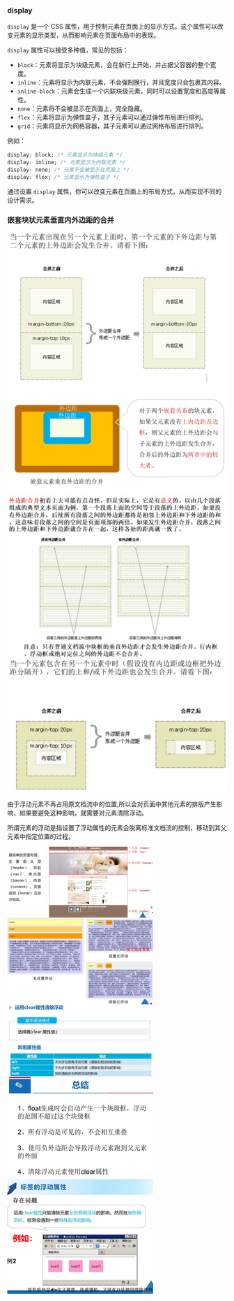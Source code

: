 ### display
`display` 是一个 CSS 属性，用于控制元素在页面上的显示方式。这个属性可以改变元素的显示类型，从而影响元素在页面布局中的表现。

`display` 属性可以接受多种值，常见的包括：

- `block`：元素将显示为块级元素，会在新行上开始，并占据父容器的整个宽度。
- `inline`：元素将显示为内联元素，不会强制换行，并且宽度只会包裹其内容。
- `inline-block`：元素会生成一个内联块级元素，同时可以设置宽度和高度等属性。
- `none`：元素将不会被显示在页面上，完全隐藏。
- `flex`：元素将显示为弹性盒子，其子元素可以通过弹性布局进行排列。
- `grid`：元素将显示为网格容器，其子元素可以通过网格布局进行排列。

例如：

```css
display: block; /* 元素显示为块级元素 */
display: inline; /* 元素显示为内联元素 */
display: none; /* 元素不会被显示在页面上 */
display: flex; /* 元素显示为弹性盒子 */
```

通过设置 `display` 属性，你可以改变元素在页面上的布局方式，从而实现不同的设计需求。

### 嵌套块状元素垂直内外边距的合并
![输入图片说明](/imgs/2024-05-15/pJ0clsVMiBsFBKVE.jpeg)
![输入图片说明](/imgs/2024-05-15/Yij9M807WqqLxCVz.jpeg)
![输入图片说明](/imgs/2024-05-15/rsfYitYK0aq2CjRR.jpeg)
![输入图片说明](/imgs/2024-05-15/S9cyf5IWZ57NwEwZ.jpeg)

由于浮动元素不再占用原文档流中的位置,所以会对页面中其他元素的排版产生影响，如果要避免这种影响，就需要对元素清除浮动。

所谓元素的浮动是指设置了浮动属性的元素会脱离标准文档流的控制，移动到其父元素中指定位置的过程。

![输入图片说明](/imgs/2024-05-15/zFWZZKZmejEHLh7a.jpeg)
<!--stackedit_data:
eyJoaXN0b3J5IjpbLTE1NzQ2ODQwMzMsMTkzNzExOTIwXX0=
-->